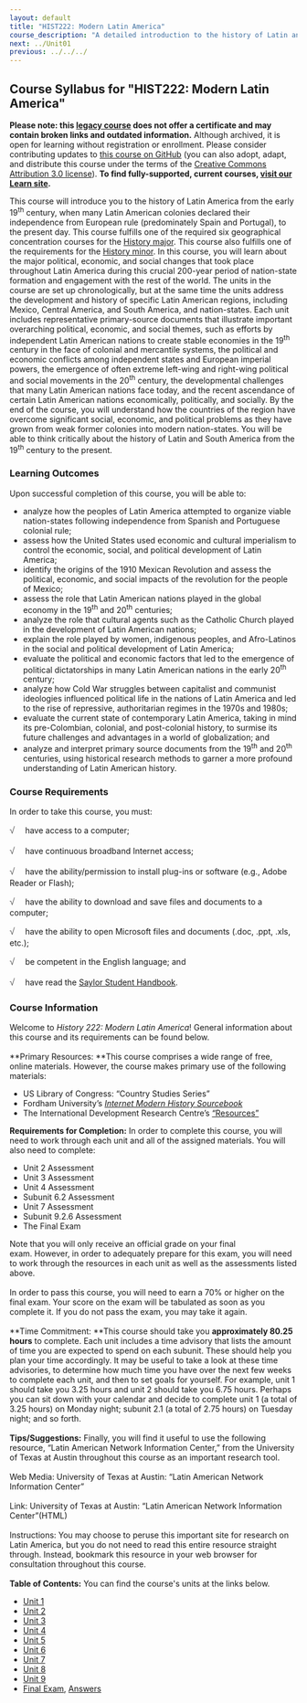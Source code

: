 ```yaml
---
layout: default
title: "HIST222: Modern Latin America"
course_description: "A detailed introduction to the history of Latin and South America from the 19th century to the present. Analyzes the region's independence movements and the creation of its modern nation-states."
next: ../Unit01
previous: ../../../
---
```

Course Syllabus for "HIST222: Modern Latin America"
---------------------------------------------------

**Please note: this [legacy course](https://sayloracademy.zendesk.com/hc/en-us/articles/206089967) does not offer a certificate and may contain 
broken links and outdated information.** Although archived, it is open 
for learning without registration or enrollment. Please consider contributing 
updates to [this course on GitHub](https://github.com/saylordotorg/course_hist222) 
(you can also adopt, adapt, and distribute this course under the terms of 
the [Creative Commons Attribution 3.0 license](http://creativecommons.org/licenses/by/3.0/)). **To find fully-supported, current courses, [visit our 
Learn site](https://learn.saylor.org).**

This course will introduce you to the history of Latin America from the
early 19<sup>th</sup> century, when many Latin American colonies
declared their independence from European rule (predominately Spain and
Portugal), to the present day. This course fulfills one of the required
six geographical concentration courses for the [History
major](http://www.saylor.org/majors/history/). This course also fulfills
one of the requirements for the [History
minor](http://www.saylor.org/history-minor/). In this course, you will
learn about the major political, economic, and social changes that took
place throughout Latin America during this crucial 200-year period of
nation-state formation and engagement with the rest of the world. The
units in the course are set up chronologically, but at the same time the
units address the development and history of specific Latin American
regions, including Mexico, Central America, and South America, and
nation-states. Each unit includes representative primary-source
documents that illustrate important overarching political, economic, and
social themes, such as efforts by independent Latin American nations to
create stable economies in the 19<sup>th</sup> century in the face of
colonial and mercantile systems, the political and economic conflicts
among independent states and European imperial powers, the emergence of
often extreme left-wing and right-wing political and social movements in
the 20<sup>th</sup> century, the developmental challenges that many
Latin American nations face today, and the recent ascendance of certain
Latin American nations economically, politically, and socially. By the
end of the course, you will understand how the countries of the region
have overcome significant social, economic, and political problems as
they have grown from weak former colonies into modern nation-states. You
will be able to think critically about the history of Latin and South
America from the 19<sup>th</sup> century to the present.

### Learning Outcomes

Upon successful completion of this course, you will be able to:

-   analyze how the peoples of Latin America attempted to organize
    viable nation-states following independence from Spanish and
    Portuguese colonial rule;
-   assess how the United States used economic and cultural imperialism
    to control the economic, social, and political development of Latin
    America;
-   identify the origins of the 1910 Mexican Revolution and assess the
    political, economic, and social impacts of the revolution for the
    people of Mexico;
-   assess the role that Latin American nations played in the global
    economy in the 19<sup>th</sup> and 20<sup>th</sup> centuries;
-   analyze the role that cultural agents such as the Catholic Church
    played in the development of Latin American nations;
-   explain the role played by women, indigenous peoples, and
    Afro-Latinos in the social and political development of Latin
    America;
-   evaluate the political and economic factors that led to the
    emergence of political dictatorships in many Latin American nations
    in the early 20<sup>th</sup> century;
-   analyze how Cold War struggles between capitalist and communist
    ideologies influenced political life in the nations of Latin America
    and led to the rise of repressive, authoritarian regimes in the
    1970s and 1980s; 
-   evaluate the current state of contemporary Latin America, taking in
    mind its pre-Colombian, colonial, and post-colonial history, to
    surmise its future challenges and advantages in a world of
    globalization; and
-   analyze and interpret primary source documents from the
    19<sup>th</sup> and 20<sup>th</sup> centuries, using historical
    research methods to garner a more profound understanding of Latin
    American history.

### Course Requirements

In order to take this course, you must:  
  
 <span
style="color: rgb(85, 85, 85); font-family: 'Myriad Pro', 'Gill Sans', 'Gill Sans MT', Calibri, sans-serif; font-size: 16.363636016845703px; line-height: 21.81818199157715px;">√
   </span>have access to a computer;  
  
 <span
style="color: rgb(85, 85, 85); font-family: 'Myriad Pro', 'Gill Sans', 'Gill Sans MT', Calibri, sans-serif; font-size: 16.363636016845703px; line-height: 21.81818199157715px;">√
   </span>have continuous broadband Internet access;  
  
 <span
style="color: rgb(85, 85, 85); font-family: 'Myriad Pro', 'Gill Sans', 'Gill Sans MT', Calibri, sans-serif; font-size: 16.363636016845703px; line-height: 21.81818199157715px;">√
   </span>have the ability/permission to install plug-ins or software
(e.g., Adobe Reader or Flash);  
  
 <span
style="color: rgb(85, 85, 85); font-family: 'Myriad Pro', 'Gill Sans', 'Gill Sans MT', Calibri, sans-serif; font-size: 16.363636016845703px; line-height: 21.81818199157715px;">√
   </span>have the ability to download and save files and documents to a
computer;  
  
 <span
style="color: rgb(85, 85, 85); font-family: 'Myriad Pro', 'Gill Sans', 'Gill Sans MT', Calibri, sans-serif; font-size: 16.363636016845703px; line-height: 21.81818199157715px;">√
   </span>have the ability to open Microsoft files and documents (.doc,
.ppt, .xls, etc.);  
  
 <span
style="color: rgb(85, 85, 85); font-family: 'Myriad Pro', 'Gill Sans', 'Gill Sans MT', Calibri, sans-serif; font-size: 16.363636016845703px; line-height: 21.81818199157715px;">√
   </span>be competent in the English language; and  
  
 <span
style="color: rgb(85, 85, 85); font-family: 'Myriad Pro', 'Gill Sans', 'Gill Sans MT', Calibri, sans-serif; font-size: 16.363636016845703px; line-height: 21.81818199157715px;">√
   </span>have read the [Saylor Student
Handbook](http://www.saylor.org/site/wp-content/uploads/2012/05/Saylor-StudentHandbook.pdf).

### Course Information

Welcome to *History 222: Modern Latin America*! General information
about this course and its requirements can be found below.  
    
 **Primary Resources: **This course comprises a wide range of free,
online materials. However, the course makes primary use of the following
materials:  
 - US Library of Congress: “Country Studies Series”  
 - Fordham University’s [*Internet Modern History
Sourcebook*](http://www.fordham.edu/halsall/mod/modsbook.asp)  
 - The International Development Research Centre’s
[“Resources”](http://www.idrc.ca/EN/Resources/Pages/default.aspx)   
  
 **Requirements for Completion:** In order to complete this course, you
will need to work through each unit and all of the assigned
materials. You will also need to complete:  
 - Unit 2 Assessment  
 - Unit 3 Assessment  
 - Unit 4 Assessment  
 - Subunit 6.2 Assessment  
 - Unit 7 Assessment  
 - Subunit 9.2.6 Assessment  
 - The Final Exam  
  
 Note that you will only receive an official grade on your final
exam. However, in order to adequately prepare for this exam, you will
need to work through the resources in each unit as well as the
assessments listed above.  
    
 In order to pass this course, you will need to earn a 70% or higher on
the final exam. Your score on the exam will be tabulated as soon as you
complete it. If you do not pass the exam, you may take it again.  
    
 **Time Commitment: **This course should take you **approximately 80.25
hours** to complete. Each unit includes a time advisory that lists the
amount of time you are expected to spend on each subunit. These should
help you plan your time accordingly. It may be useful to take a look at
these time advisories, to determine how much time you have over the next
few weeks to complete each unit, and then to set goals for yourself. For
example, unit 1 should take you 3.25 hours and unit 2 should take you
6.75 hours. Perhaps you can sit down with your calendar and decide to
complete unit 1 (a total of 3.25 hours) on Monday night; subunit 2.1 (a
total of 2.75 hours) on Tuesday night; and so forth.  
    
 **Tips/Suggestions:** Finally, you will find it useful to use the
following resource, “Latin American Network Information Center,” from
the University of Texas at Austin throughout this course as an important
research tool.  
    
 Web Media: University of Texas at Austin: “Latin American Network
Information Center”  
    
 Link: University of Texas at Austin: “Latin American Network
Information Center”(HTML)  
    
 Instructions: You may choose to peruse this important site for research
on Latin America, but you do not need to read this entire resource
straight through. Instead, bookmark this resource in your web browser
for consultation throughout this course.  
    
**Table of Contents:** You can find the course's units at the links below.

- [Unit 1](https://legacy.saylor.org/hist222/Unit01/)
- [Unit 2](https://legacy.saylor.org/hist222/Unit02/)
- [Unit 3](https://legacy.saylor.org/hist222/Unit03/)
- [Unit 4](https://legacy.saylor.org/hist222/Unit04/)
- [Unit 5](https://legacy.saylor.org/hist222/Unit05/)
- [Unit 6](https://legacy.saylor.org/hist222/Unit06/)
- [Unit 7](https://legacy.saylor.org/hist222/Unit07/)
- [Unit 8](https://legacy.saylor.org/hist222/Unit08/)
- [Unit 9](https://legacy.saylor.org/hist222/Unit09/)
- [Final Exam](http://saylordotorg.github.io/LegacyExams/HIST/HIST222/HIST222-FinalExam.html), [Answers](http://saylordotorg.github.io/LegacyExams/HIST/HIST222/HIST222-FinalExam-Answers.html)
